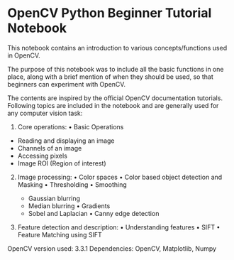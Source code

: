 # OpenCV Python Beginner Tutorial Notebook
This notebook contains an introduction to various concepts/functions used in OpenCV. 

The purpose of this notebook was to include all the basic functions in one place, along with a brief mention of when they should be used, so that beginners can experiment with OpenCV. 

The contents are inspired by the official OpenCV documentation tutorials. Following topics are included in the notebook and are generally used for any computer vision task:

1.	Core operations:
•	Basic Operations
   - Reading and displaying an image
   - Channels of an image
   - Accessing pixels
   - Image ROI (Region of interest)

2.	Image processing:
•	Color spaces
•	Color based object detection and Masking
•	Thresholding
•	Smoothing
    - Gaussian blurring
    - Median blurring
•	Gradients
    - Sobel and Laplacian
•	Canny edge detection

3.	Feature detection and description:
•	Understanding features
•	SIFT 
•	Feature Matching using SIFT

OpenCV version used: 3.3.1
Dependencies: OpenCV, Matplotlib, Numpy
